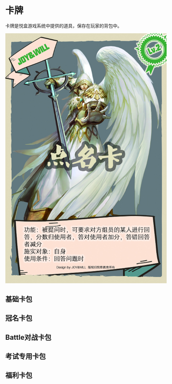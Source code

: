 # 卡牌

卡牌是悦盒游戏系统中提供的道具，保存在玩家的背包中。

![&#x5361;&#x724C;&#xFF1A;&#x70B9;&#x540D;&#x5361;](.gitbook/assets/dianming.jpeg)

## 基础卡包

## 冠名卡包

## Battle对战卡包

## 考试专用卡包

## 福利卡包

